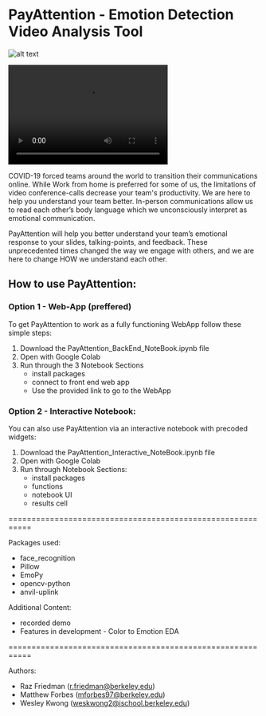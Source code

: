 # PayAttention - Emotion Detection Video Analysis Tool
![alt text](https://encrypted-tbn0.gstatic.com/images?q=tbn%3AANd9GcSlqqeSaPXhlIIa3cgWd0l3TBUlzXk5rGIQZmMVheyiLF2VK001&usqp=CAU)

<video src="PayAttention/Video demo.mp4" width="320" height="200" controls preload></video>

COVID-19 forced teams around the world to transition their communications online. While Work from home is preferred for some of us, the limitations of video conference-calls decrease your team's productivity. We are here to help you understand your team better. In-person communications allow us to read each other’s body language which we unconsciously interpret as emotional communication.

PayAttention will help you better understand your team’s emotional response to your slides, talking-points, and feedback. These unprecedented times changed the way we engage with others, and we are here to change HOW we understand each other.

## How to use PayAttention:

### Option 1 - Web-App (preffered)

To get PayAttention to work as a fully functioning WebApp follow these simple steps:
1. Download the PayAttention_BackEnd_NoteBook.ipynb file
2. Open with Google Colab
3. Run through the 3 Notebook Sections
      - install packages
      - connect to front end web app
      - Use the provided link to go to the WebApp
     
### Option 2 - Interactive Notebook:

You can also use PayAttention via an interactive notebook with precoded widgets:
1. Download the PayAttention_Interactive_NoteBook.ipynb file
2. Open with Google Colab
3. Run through Notebook Sections:
      - install packages
      - functions
      - notebook UI
      - results cell
      
===========================================================

Packages used:
- face_recognition
- Pillow
- EmoPy
- opencv-python
- anvil-uplink

Additional Content:
- recorded demo
- Features in development - Color to Emotion EDA

===========================================================

Authors:
- Raz Friedman (r.friedman@berkeley.edu)
- Matthew Forbes (mforbes97@berkeley.edu)
- Wesley Kwong (weskwong2@ischool.berkeley.edu)

